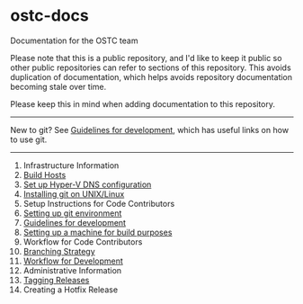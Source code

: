 # ostc-docs

Documentation for the OSTC team

Please note that this is a public repository, and I'd like to keep it
public so other public repositories can refer to sections of this
repository. This avoids duplication of documentation, which helps
avoids repository documentation becoming stale over time.

Please keep this in mind when adding documentation to this repository.

-----

New to git? See [Guidelines for development](setup-rules.md), which
has useful links on how to use git.

-----

1. Infrastructure Information
  1. [Build Hosts](setup-buildhosts.md)
  2. [Set up Hyper-V DNS configuration](https://github.com/jeffaco/msft-updatedns)
  3. [Installing git on UNIX/Linux](gitinstall-readme.md)
2. Setup Instructions for Code Contributors
  1. [Setting up git environment](setup-git.md)
  2. [Guidelines for development](setup-rules.md)
  3. [Setting up a machine for build purposes](setup-build.md)
3. Workflow for Code Contributors
  1. [Branching Strategy](workflow-branching.md)
  2. [Workflow for Development](workflow-workflow.md)
4. Administrative Information
  1. [Tagging Releases](workflow-tagging.md)
  2. Creating a Hotfix Release